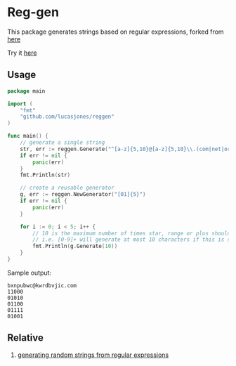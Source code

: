 # Reg-gen

This package generates strings based on regular expressions, forked from [here](github.com/lucasjones/reggen)

Try it [here](https://lucasjones.github.io/reggen)

## Usage

```go
package main

import (
	"fmt"
	"github.com/lucasjones/reggen"
)

func main() {
	// generate a single string
	str, err := reggen.Generate("^[a-z]{5,10}@[a-z]{5,10}\\.(com|net|org)$", 10)
	if err != nil {
		panic(err)
	}
	fmt.Println(str)

	// create a reusable generator
	g, err := reggen.NewGenerator("[01]{5}")
	if err != nil {
		panic(err)
	}

	for i := 0; i < 5; i++ {
		// 10 is the maximum number of times star, range or plus should repeat
		// i.e. [0-9]+ will generate at most 10 characters if this is set to 10
		fmt.Println(g.Generate(10))
	}
}
```

Sample output:

```log
bxnpubwc@kwrdbvjic.com
11000
01010
01100
01111
01001
```

## Relative

1. [generating random strings from regular expressions](https://github.com/zach-klippenstein/goregen)
